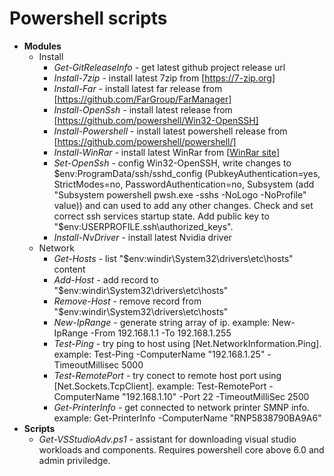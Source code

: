 # Powershell scripts
+ **Modules**
  + Install
    + *Get-GitReleaseInfo* - get latest github project release url
    + *Install-7zip* - install latest 7zip from [https://7-zip.org]
    + *Install-Far* - install latest far release from [https://github.com/FarGroup/FarManager]
    + *Install-OpenSsh* - install latest release from [https://github.com/powershell/Win32-OpenSSH]
    + *Install-Powershell* - install latest powershell release from [https://github.com/powershell/powershell/]
    + *Install-WinRar* - install latest WinRar from [[WinRar site](https://www.rarlab.com/download.htm)]
    + *Set-OpenSsh* - config Win32-OpenSSH, write changes to $env:ProgramData/ssh/sshd_config (PubkeyAuthentication=yes, StrictModes=no, PasswordAuthentication=no, Subsystem (add "Subsystem powershell pwsh.exe -sshs -NoLogo -NoProfile" value)) and can used to add any other changes. Check and set correct ssh services startup state. Add public key to "$env:USERPROFILE\.ssh\authorized_keys".
    + *Install-NvDriver* - install latest Nvidia driver
   + Network
	   + *Get-Hosts* - list "$env:windir\System32\drivers\etc\hosts" content
	   + *Add-Host* - add record to "$env:windir\System32\drivers\etc\hosts"
	   + *Remove-Host* - remove record from "$env:windir\System32\drivers\etc\hosts"
	   + *New-IpRange* - generate string array of ip. example: New-IpRange -From 192.168.1.1 -To 192.168.1.255
	   + *Test-Ping* - try ping to host  using [Net.NetworkInformation.Ping]. example:  Test-Ping -ComputerName "192.168.1.25" -TimeoutMillisec 5000
	   + *Test-RemotePort* - try conect to remote host port using [Net.Sockets.TcpClient]. example: Test-RemotePort -ComputerName "192.168.1.10" -Port 22 -TimeoutMilliSec 2500
	   + *Get-PrinterInfo* - get connected to network printer SMNP info. example: Get-PrinterInfo -ComputerName "RNP5838790BA9A6"
+ **Scripts**  
  + *Get-VSStudioAdv.ps1* - assistant for downloading visual studio workloads and components. Requires powershell core above 6.0 and admin priviledge.

